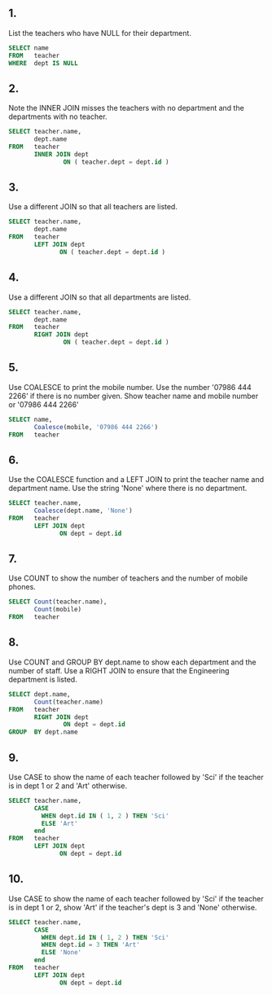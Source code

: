 ## 1.
List the teachers who have NULL for their department.

```sql
SELECT name 
FROM   teacher 
WHERE  dept IS NULL 
```

## 2.
Note the INNER JOIN misses the teachers with no department and the departments with no teacher.

```sql
SELECT teacher.name, 
       dept.name 
FROM   teacher 
       INNER JOIN dept 
               ON ( teacher.dept = dept.id ) 
```

## 3.
Use a different JOIN so that all teachers are listed.

```sql
SELECT teacher.name, 
       dept.name 
FROM   teacher 
       LEFT JOIN dept 
              ON ( teacher.dept = dept.id ) 
```

## 4.
Use a different JOIN so that all departments are listed.

```sql
SELECT teacher.name, 
       dept.name 
FROM   teacher 
       RIGHT JOIN dept 
               ON ( teacher.dept = dept.id ) 
```

## 5.
Use COALESCE to print the mobile number. Use the number '07986 444 2266' if there is no number given. Show teacher name and mobile number or '07986 444 2266'

```sql
SELECT name, 
       Coalesce(mobile, '07986 444 2266') 
FROM   teacher 
```

## 6.
Use the COALESCE function and a LEFT JOIN to print the teacher name and department name. Use the string 'None' where there is no department.

```sql
SELECT teacher.name, 
       Coalesce(dept.name, 'None') 
FROM   teacher 
       LEFT JOIN dept 
              ON dept = dept.id 
```

## 7.
Use COUNT to show the number of teachers and the number of mobile phones.

```sql
SELECT Count(teacher.name), 
       Count(mobile) 
FROM   teacher 
```

## 8.
Use COUNT and GROUP BY dept.name to show each department and the number of staff. Use a RIGHT JOIN to ensure that the Engineering department is listed.

```sql
SELECT dept.name, 
       Count(teacher.name) 
FROM   teacher 
       RIGHT JOIN dept 
               ON dept = dept.id 
GROUP  BY dept.name 
```

## 9.
Use CASE to show the name of each teacher followed by 'Sci' if the teacher is in dept 1 or 2 and 'Art' otherwise.

```sql
SELECT teacher.name, 
       CASE 
         WHEN dept.id IN ( 1, 2 ) THEN 'Sci' 
         ELSE 'Art' 
       end 
FROM   teacher 
       LEFT JOIN dept 
              ON dept = dept.id 
```

## 10.
Use CASE to show the name of each teacher followed by 'Sci' if the teacher is in dept 1 or 2, show 'Art' if the teacher's dept is 3 and 'None' otherwise.

```sql
SELECT teacher.name, 
       CASE 
         WHEN dept.id IN ( 1, 2 ) THEN 'Sci' 
         WHEN dept.id = 3 THEN 'Art' 
         ELSE 'None' 
       end 
FROM   teacher 
       LEFT JOIN dept 
              ON dept = dept.id 
```

